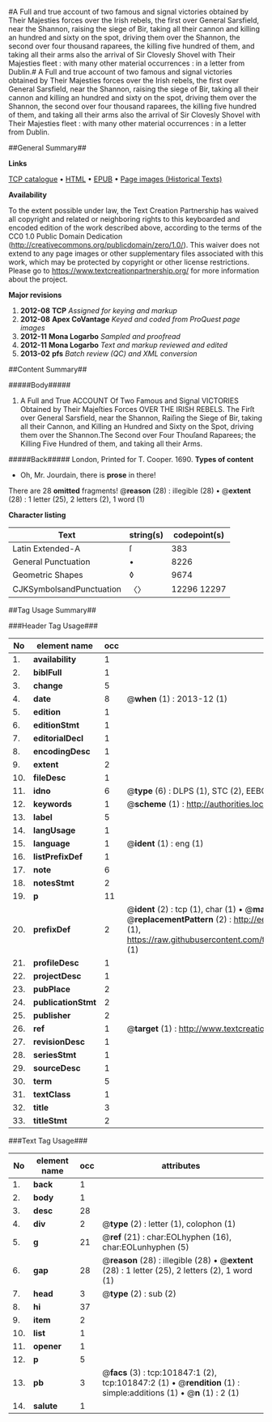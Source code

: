 #A Full and true account of two famous and signal victories obtained by Their Majesties forces over the Irish rebels, the first over General Sarsfield, near the Shannon, raising the siege of Bir, taking all their cannon and killing an hundred and sixty on the spot, driving them over the Shannon, the second over four thousand raparees, the killing five hundred of them, and taking all their arms also the arrival of Sir Clovesly Shovel with Their Majesties fleet : with many other material occurrences : in a letter from Dublin.#
A Full and true account of two famous and signal victories obtained by Their Majesties forces over the Irish rebels, the first over General Sarsfield, near the Shannon, raising the siege of Bir, taking all their cannon and killing an hundred and sixty on the spot, driving them over the Shannon, the second over four thousand raparees, the killing five hundred of them, and taking all their arms also the arrival of Sir Clovesly Shovel with Their Majesties fleet : with many other material occurrences : in a letter from Dublin.

##General Summary##

**Links**

[TCP catalogue](http://www.ota.ox.ac.uk/tcp/)  • 
[HTML](http://tei.it.ox.ac.uk/tcp/Texts-HTML/free/A40/A40579.html)  • 
[EPUB](http://tei.it.ox.ac.uk/tcp/Texts-EPUB/free/A40/A40579.epub) • 
[Page images (Historical Texts)](https://historicaltexts.jisc.ac.uk/eebo-13791442e)

**Availability**

To the extent possible under law, the Text Creation Partnership has waived all copyright and related or neighboring rights to this keyboarded and encoded edition of the work described above, according to the terms of the CC0 1.0 Public Domain Dedication (http://creativecommons.org/publicdomain/zero/1.0/). This waiver does not extend to any page images or other supplementary files associated with this work, which may be protected by copyright or other license restrictions. Please go to https://www.textcreationpartnership.org/ for more information about the project.

**Major revisions**

1. __2012-08__ __TCP__ *Assigned for keying and markup*
1. __2012-08__ __Apex CoVantage__ *Keyed and coded from ProQuest page images*
1. __2012-11__ __Mona Logarbo__ *Sampled and proofread*
1. __2012-11__ __Mona Logarbo__ *Text and markup reviewed and edited*
1. __2013-02__ __pfs__ *Batch review (QC) and XML conversion*

##Content Summary##

#####Body#####

1. A Full and True ACCOUNT Of Two Famous and Signal VICTORIES Obtained by Their Majeſties Forces OVER THE IRISH REBELS.
The Firſt over General Sarsfield, near the Shannon, Raiſing the Siege of Bir, taking all their Cannon, and Killing an Hundred and Sixty on the Spot, driving them over the Shannon.The Second over Four Thouſand Raparees; the Killing Five Hundred of them, and taking all their Arms.

#####Back#####
London, Printed for T. Cooper. 1690.
**Types of content**

  * Oh, Mr. Jourdain, there is **prose** in there!

There are 28 **omitted** fragments! 
 @__reason__ (28) : illegible (28)  •  @__extent__ (28) : 1 letter (25), 2 letters (2), 1 word (1)

**Character listing**


|Text|string(s)|codepoint(s)|
|---|---|---|
|Latin Extended-A|ſ|383|
|General Punctuation|•|8226|
|Geometric Shapes|◊|9674|
|CJKSymbolsandPunctuation|〈〉|12296 12297|

##Tag Usage Summary##

###Header Tag Usage###

|No|element name|occ|attributes|
|---|---|---|---|
|1.|__availability__|1||
|2.|__biblFull__|1||
|3.|__change__|5||
|4.|__date__|8| @__when__ (1) : 2013-12 (1)|
|5.|__edition__|1||
|6.|__editionStmt__|1||
|7.|__editorialDecl__|1||
|8.|__encodingDesc__|1||
|9.|__extent__|2||
|10.|__fileDesc__|1||
|11.|__idno__|6| @__type__ (6) : DLPS (1), STC (2), EEBO-CITATION (1), OCLC (1), VID (1)|
|12.|__keywords__|1| @__scheme__ (1) : http://authorities.loc.gov/ (1)|
|13.|__label__|5||
|14.|__langUsage__|1||
|15.|__language__|1| @__ident__ (1) : eng (1)|
|16.|__listPrefixDef__|1||
|17.|__note__|6||
|18.|__notesStmt__|2||
|19.|__p__|11||
|20.|__prefixDef__|2| @__ident__ (2) : tcp (1), char (1)  •  @__matchPattern__ (2) : ([0-9\-]+):([0-9IVX]+) (1), (.+) (1)  •  @__replacementPattern__ (2) : http://eebo.chadwyck.com/downloadtiff?vid=$1&page=$2 (1), https://raw.githubusercontent.com/textcreationpartnership/Texts/master/tcpchars.xml#$1 (1)|
|21.|__profileDesc__|1||
|22.|__projectDesc__|1||
|23.|__pubPlace__|2||
|24.|__publicationStmt__|2||
|25.|__publisher__|2||
|26.|__ref__|1| @__target__ (1) : http://www.textcreationpartnership.org/docs/. (1)|
|27.|__revisionDesc__|1||
|28.|__seriesStmt__|1||
|29.|__sourceDesc__|1||
|30.|__term__|5||
|31.|__textClass__|1||
|32.|__title__|3||
|33.|__titleStmt__|2||


###Text Tag Usage###

|No|element name|occ|attributes|
|---|---|---|---|
|1.|__back__|1||
|2.|__body__|1||
|3.|__desc__|28||
|4.|__div__|2| @__type__ (2) : letter (1), colophon (1)|
|5.|__g__|21| @__ref__ (21) : char:EOLhyphen (16), char:EOLunhyphen (5)|
|6.|__gap__|28| @__reason__ (28) : illegible (28)  •  @__extent__ (28) : 1 letter (25), 2 letters (2), 1 word (1)|
|7.|__head__|3| @__type__ (2) : sub (2)|
|8.|__hi__|37||
|9.|__item__|2||
|10.|__list__|1||
|11.|__opener__|1||
|12.|__p__|5||
|13.|__pb__|3| @__facs__ (3) : tcp:101847:1 (2), tcp:101847:2 (1)  •  @__rendition__ (1) : simple:additions (1)  •  @__n__ (1) : 2 (1)|
|14.|__salute__|1||
